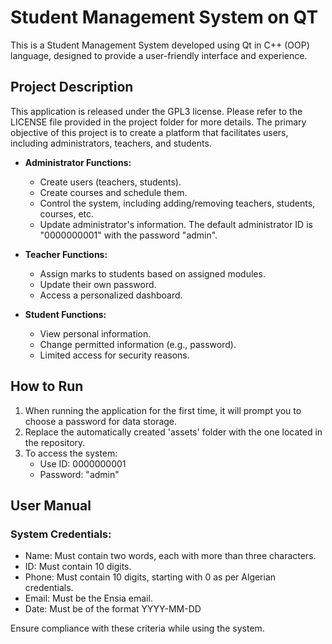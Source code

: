 # Student Management System on QT

This is a Student Management System developed using Qt in C++ (OOP) language, designed to provide a user-friendly interface and experience.

## Project Description

This application is released under the GPL3 license. Please refer to the LICENSE file provided in the project folder for more details. The primary objective of this project is to create a platform that facilitates users, including administrators, teachers, and students.

- **Administrator Functions:**
  - Create users (teachers, students).
  - Create courses and schedule them.
  - Control the system, including adding/removing teachers, students, courses, etc.
  - Update administrator's information. The default administrator ID is "0000000001" with the password "admin".

- **Teacher Functions:**
  - Assign marks to students based on assigned modules.
  - Update their own password.
  - Access a personalized dashboard.

- **Student Functions:**
  - View personal information.
  - Change permitted information (e.g., password).
  - Limited access for security reasons.

## How to Run

1. When running the application for the first time, it will prompt you to choose a password for data storage.
2. Replace the automatically created 'assets' folder with the one located in the repository.
3. To access the system:
   - Use ID: 0000000001
   - Password: "admin"

## User Manual

### System Credentials:

- Name: Must contain two words, each with more than three characters.
- ID: Must contain 10 digits.
- Phone: Must contain 10 digits, starting with 0 as per Algerian credentials.
- Email: Must be the Ensia email.
- Date: Must be of the format YYYY-MM-DD

Ensure compliance with these criteria while using the system.
